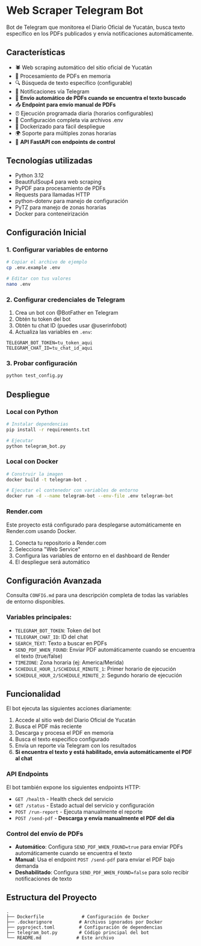 # Web Scraper Telegram Bot

Bot de Telegram que monitorea el Diario Oficial de Yucatán, busca texto específico en los PDFs publicados y envía notificaciones automáticamente.

## Características

- 🕷️ Web scraping automático del sitio oficial de Yucatán
- 📄 Procesamiento de PDFs en memoria
- 🔍 Búsqueda de texto específico (configurable)
- 📱 Notificaciones vía Telegram
- 📎 **Envío automático de PDFs cuando se encuentra el texto buscado**
- 📤 **Endpoint para envío manual de PDFs**
- ⏰ Ejecución programada diaria (horarios configurables)
- 🔧 Configuración completa via archivos .env
- 🐳 Dockerizado para fácil despliegue
- 🌍 Soporte para múltiples zonas horarias
- 🚀 **API FastAPI con endpoints de control**

## Tecnologías utilizadas

- Python 3.12
- BeautifulSoup4 para web scraping
- PyPDF para procesamiento de PDFs
- Requests para llamadas HTTP
- python-dotenv para manejo de configuración
- PyTZ para manejo de zonas horarias
- Docker para conteneirización

## Configuración Inicial

### 1. Configurar variables de entorno

```bash
# Copiar el archivo de ejemplo
cp .env.example .env

# Editar con tus valores
nano .env
```

### 2. Configurar credenciales de Telegram

1. Crea un bot con @BotFather en Telegram
2. Obtén tu token del bot
3. Obtén tu chat ID (puedes usar @userinfobot)
4. Actualiza las variables en `.env`:

```env
TELEGRAM_BOT_TOKEN=tu_token_aqui
TELEGRAM_CHAT_ID=tu_chat_id_aqui
```

### 3. Probar configuración

```bash
python test_config.py
```

## Despliegue

### Local con Python

```bash
# Instalar dependencias
pip install -r requirements.txt

# Ejecutar
python telegram_bot.py
```

### Local con Docker

```bash
# Construir la imagen
docker build -t telegram-bot .

# Ejecutar el contenedor con variables de entorno
docker run -d --name telegram-bot --env-file .env telegram-bot
```

### Render.com

Este proyecto está configurado para desplegarse automáticamente en Render.com usando Docker.

1. Conecta tu repositorio a Render.com
2. Selecciona "Web Service"
3. Configura las variables de entorno en el dashboard de Render
4. El despliegue será automático

## Configuración Avanzada

Consulta `CONFIG.md` para una descripción completa de todas las variables de entorno disponibles.

### Variables principales:

- `TELEGRAM_BOT_TOKEN`: Token del bot
- `TELEGRAM_CHAT_ID`: ID del chat
- `SEARCH_TEXT`: Texto a buscar en PDFs
- `SEND_PDF_WHEN_FOUND`: Enviar PDF automáticamente cuando se encuentra el texto (true/false)
- `TIMEZONE`: Zona horaria (ej: America/Merida)
- `SCHEDULE_HOUR_1/SCHEDULE_MINUTE_1`: Primer horario de ejecución
- `SCHEDULE_HOUR_2/SCHEDULE_MINUTE_2`: Segundo horario de ejecución

## Funcionalidad

El bot ejecuta las siguientes acciones diariamente:

1. Accede al sitio web del Diario Oficial de Yucatán
2. Busca el PDF más reciente
3. Descarga y procesa el PDF en memoria
4. Busca el texto específico configurado
5. Envía un reporte vía Telegram con los resultados
6. **Si encuentra el texto y está habilitado, envía automáticamente el PDF al chat**

### API Endpoints

El bot también expone los siguientes endpoints HTTP:

- `GET /health` - Health check del servicio
- `GET /status` - Estado actual del servicio y configuración
- `POST /run-report` - Ejecuta manualmente el reporte
- `POST /send-pdf` - **Descarga y envía manualmente el PDF del día**

### Control del envío de PDFs

- **Automático**: Configura `SEND_PDF_WHEN_FOUND=true` para enviar PDFs automáticamente cuando se encuentra el texto
- **Manual**: Usa el endpoint `POST /send-pdf` para enviar el PDF bajo demanda
- **Deshabilitado**: Configura `SEND_PDF_WHEN_FOUND=false` para solo recibir notificaciones de texto

## Estructura del Proyecto

```
.
├── Dockerfile              # Configuración de Docker
├── .dockerignore          # Archivos ignorados por Docker
├── pyproject.toml         # Configuración de dependencias
├── telegram_bot.py        # Código principal del bot
└── README.md             # Este archivo
```
